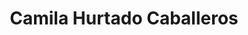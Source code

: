 ---
title: "Camila Hurtado Caballeros"
url: /loja-ecuador/camila-hurtado-caballeros/
shop: Kleidung
---